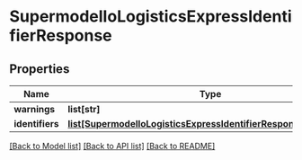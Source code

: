 # SupermodelIoLogisticsExpressIdentifierResponse

## Properties
Name | Type | Description | Notes
------------ | ------------- | ------------- | -------------
**warnings** | **list[str]** |  | [optional] 
**identifiers** | [**list[SupermodelIoLogisticsExpressIdentifierResponseIdentifiers]**](SupermodelIoLogisticsExpressIdentifierResponseIdentifiers.md) |  | [optional] 

[[Back to Model list]](../README.md#documentation-for-models) [[Back to API list]](../README.md#documentation-for-api-endpoints) [[Back to README]](../README.md)


